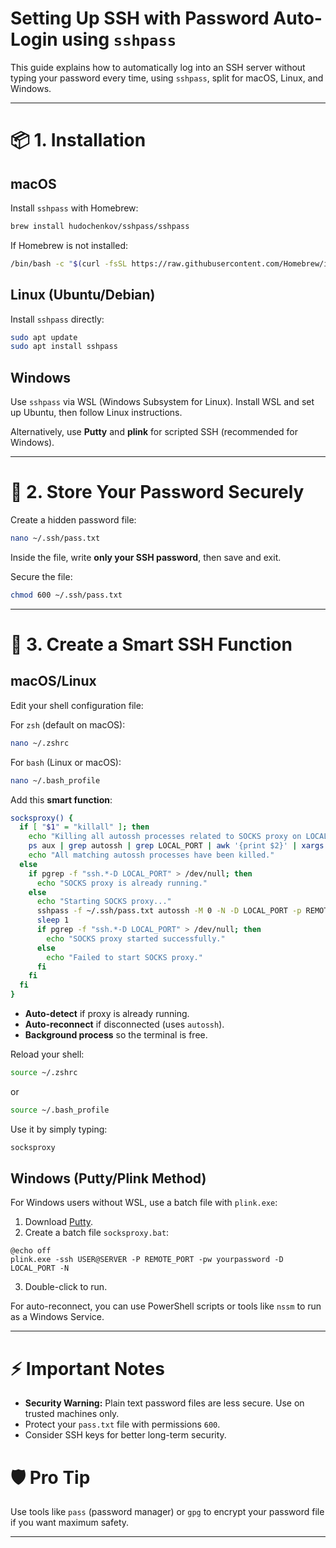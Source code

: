
# Setting Up SSH with Password Auto-Login using `sshpass`

This guide explains how to automatically log into an SSH server without typing your password every time, using `sshpass`, split for macOS, Linux, and Windows.

---

# 📦 1. Installation

## macOS

Install `sshpass` with Homebrew:

```bash
brew install hudochenkov/sshpass/sshpass
```

If Homebrew is not installed:

```bash
/bin/bash -c "$(curl -fsSL https://raw.githubusercontent.com/Homebrew/install/HEAD/install.sh)"
```

## Linux (Ubuntu/Debian)

Install `sshpass` directly:

```bash
sudo apt update
sudo apt install sshpass
```

## Windows

Use `sshpass` via WSL (Windows Subsystem for Linux). Install WSL and set up Ubuntu, then follow Linux instructions.

Alternatively, use **Putty** and **plink** for scripted SSH (recommended for Windows).

---

# 🔐 2. Store Your Password Securely

Create a hidden password file:

```bash
nano ~/.ssh/pass.txt
```

Inside the file, write **only your SSH password**, then save and exit.

Secure the file:

```bash
chmod 600 ~/.ssh/pass.txt
```

---

# 🚀 3. Create a Smart SSH Function

## macOS/Linux

Edit your shell configuration file:

For `zsh` (default on macOS):

```bash
nano ~/.zshrc
```

For `bash` (Linux or macOS):

```bash
nano ~/.bash_profile
```

Add this **smart function**:

```bash
socksproxy() {
  if [ "$1" = "killall" ]; then
    echo "Killing all autossh processes related to SOCKS proxy on LOCAL_PORT..."
    ps aux | grep autossh | grep LOCAL_PORT | awk '{print $2}' | xargs kill -9
    echo "All matching autossh processes have been killed."
  else
    if pgrep -f "ssh.*-D LOCAL_PORT" > /dev/null; then
      echo "SOCKS proxy is already running."
    else
      echo "Starting SOCKS proxy..."
      sshpass -f ~/.ssh/pass.txt autossh -M 0 -N -D LOCAL_PORT -p REMOTE_PORT USER@SERVER &
      sleep 1
      if pgrep -f "ssh.*-D LOCAL_PORT" > /dev/null; then
        echo "SOCKS proxy started successfully."
      else
        echo "Failed to start SOCKS proxy."
      fi
    fi
  fi
}
```

- **Auto-detect** if proxy is already running.
- **Auto-reconnect** if disconnected (uses `autossh`).
- **Background process** so the terminal is free.

Reload your shell:

```bash
source ~/.zshrc
```
or
```bash
source ~/.bash_profile
```

Use it by simply typing:

```bash
socksproxy
```

## Windows (Putty/Plink Method)

For Windows users without WSL, use a batch file with `plink.exe`:

1. Download [Putty](https://www.putty.org/).
2. Create a batch file `socksproxy.bat`:

```batch
@echo off
plink.exe -ssh USER@SERVER -P REMOTE_PORT -pw yourpassword -D LOCAL_PORT -N
```

3. Double-click to run.

For auto-reconnect, you can use PowerShell scripts or tools like `nssm` to run as a Windows Service.

---

# ⚡ Important Notes

- **Security Warning:** Plain text password files are less secure. Use on trusted machines only.
- Protect your `pass.txt` file with permissions `600`.
- Consider SSH keys for better long-term security.

# 🛡️ Pro Tip

Use tools like `pass` (password manager) or `gpg` to encrypt your password file if you want maximum safety.

---
